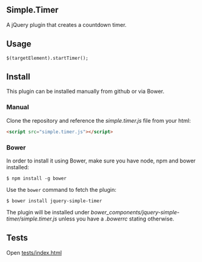 ## Simple.Timer

A jQuery plugin that creates a countdown timer.


## Usage

`$(targetElement).startTimer();`

## Install

This plugin can be installed manually from github or via Bower.

### Manual

Clone the repository and reference the *simple.timer.js* file from your html:

```HTML
<script src="simple.timer.js"></script>
```

### Bower

In order to install it using Bower, make sure you have node, npm and bower installed:

```
$ npm install -g bower
```

Use the `bower` command to fetch the plugin:

```
$ bower install jquery-simple-timer
```

The plugin will be installed under *bower_components/jquery-simple-timer/simple.timer.js* unless you have a *.bowerrc* stating otherwise.


## Tests

Open [tests/index.html](https://rawgit.com/caike/jQuery-Simple-Timer/master/tests/index.html)

